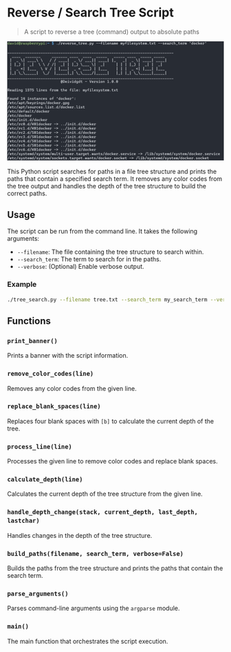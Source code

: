 # Reverse / Search Tree Script
>A script to reverse a tree (command) output to absolute paths

![](images/example.png)

This Python script searches for paths in a file tree structure and prints the paths that contain a specified search term. It removes any color codes from the tree output and handles the depth of the tree structure to build the correct paths.

## Usage

The script can be run from the command line. It takes the following arguments:

- `--filename`: The file containing the tree structure to search within.
- `--search_term`: The term to search for in the paths.
- `--verbose`: (Optional) Enable verbose output.

### Example

```sh
./tree_search.py --filename tree.txt --search_term my_search_term --verbose
```

## Functions

### `print_banner()`

Prints a banner with the script information.

### `remove_color_codes(line)`

Removes any color codes from the given line.

### `replace_blank_spaces(line)`

Replaces four blank spaces with `[b]` to calculate the current depth of the tree.

### `process_line(line)`

Processes the given line to remove color codes and replace blank spaces.

### `calculate_depth(line)`

Calculates the current depth of the tree structure from the given line.

### `handle_depth_change(stack, current_depth, last_depth, lastchar)`

Handles changes in the depth of the tree structure.

### `build_paths(filename, search_term, verbose=False)`

Builds the paths from the tree structure and prints the paths that contain the search term.

### `parse_arguments()`

Parses command-line arguments using the `argparse` module.

### `main()`

The main function that orchestrates the script execution.

